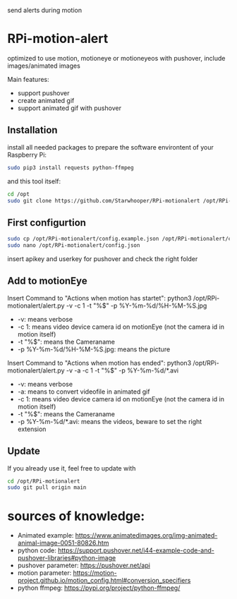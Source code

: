 send alerts during motion

# RPi-motion-alert

optimized to use motion, motioneye or motioneyeos with pushover, include images/animated images

Main features:
* support pushover
* create animated gif
* support animated gif with pushover

## Installation ##
install all needed packages to prepare the software environtent of your Raspberry Pi:

```bash
sudo pip3 install requests python-ffmpeg
```
and this tool itself:
```bash
cd /opt
sudo git clone https://github.com/Starwhooper/RPi-motionalert /opt/RPi-motionalert

```
## First configurtion ##
```bash
sudo cp /opt/RPi-motionalert/config.example.json /opt/RPi-motionalert/config.json
sudo nano /opt/RPi-motionalert/config.json
```
insert apikey and userkey for pushover and check the right folder

## Add to motionEye
Insert Command to "Actions when motion has startet": python3 /opt/RPi-motionalert/alert.py -v -c 1 -t "%$" -p %Y-%m-%d/%H-%M-%S.jpg
* -v: means verbose
* -c 1: means video device camera id on motionEye (not the camera id in motion itself)
* -t "%$": means the Cameraname
* -p %Y-%m-%d/%H-%M-%S.jpg: means the picture

Insert Command to "Actions when motion has ended": python3 /opt/RPi-motionalert/alert.py -v -a -c 1 -t "%$" -p %Y-%m-%d/*.avi
* -v: means verbose
* -a: means to convert videofile in animated gif
* -c 1: means video device camera id on motionEye (not the camera id in motion itself)
* -t "%$": means the Cameraname
* -p %Y-%m-%d/*.avi: means the videos, beware to set the right extension


## Update ##
If you already use it, feel free to update with
```bash
cd /opt/RPi-motionalert
sudo git pull origin main
```

# sources of knowledge:
* Animated example: https://www.animatedimages.org/img-animated-animal-image-0051-80826.htm
* python code: https://support.pushover.net/i44-example-code-and-pushover-libraries#python-image
* pushover parameter: https://pushover.net/api
* motion parameter: https://motion-project.github.io/motion_config.html#conversion_specifiers
* python ffmpeg: https://pypi.org/project/python-ffmpeg/
